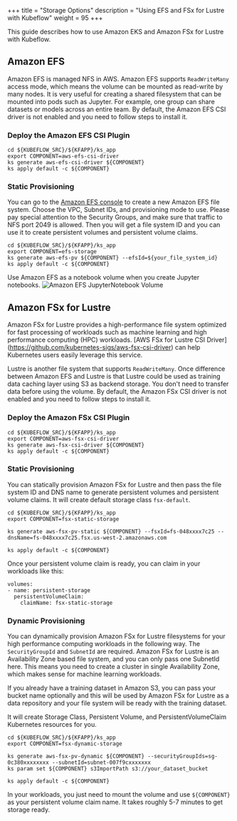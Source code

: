 +++
title = "Storage Options"
description = "Using EFS and FSx for Lustre with Kubeflow"
weight = 95
+++

This guide describes how to use Amazon EKS and Amazon FSx for Lustre with Kubeflow.


## Amazon EFS

Amazon EFS is managed NFS in AWS. Amazon EFS supports `ReadWriteMany` access mode, which means the volume can be mounted as read-write by many nodes. It is very useful for creating a shared filesystem that can be mounted into pods such as Jupyter. For example, one group can share datasets or models across an entire team.
By default, the Amazon EFS CSI driver is not enabled and you need to follow steps to install it.

### Deploy the Amazon EFS CSI Plugin

```
cd ${KUBEFLOW_SRC}/${KFAPP}/ks_app
export COMPONENT=aws-efs-csi-driver
ks generate aws-efs-csi-driver ${COMPONENT}
ks apply default -c ${COMPONENT}
```

### Static Provisioning

You can go to the [Amazon EFS console](https://us-west-2.console.aws.amazon.com/efs/home) to create a new Amazon EFS file system. Choose the VPC, Subnet IDs, and provisioning mode to use.
Please pay special attention to the Security Groups, and make sure that traffic to NFS port 2049 is allowed.
Then you will get a file system ID and you can use it to create persistent volumes and persistent volume claims.

```
cd ${KUBEFLOW_SRC}/${KFAPP}/ks_app
export COMPONENT=efs-storage
ks generate aws-efs-pv ${COMPONENT} --efsId=${your_file_system_id}
ks apply default -c ${COMPONENT}
```

Use Amazon EFS as a notebook volume when you create Jupyter notebooks.
<img src="/docs/images/aws/efs-volume.png"
  alt="Amazon EFS JupyterNotebook Volume"
  class="mt-3 mb-3 border border-info rounded">


## Amazon FSx for Lustre

Amazon FSx for Lustre provides a high-performance file system optimized for fast processing of workloads such as machine learning and high performance computing (HPC) workloads. [AWS FSx for Lustre CSI Driver] (https://github.com/kubernetes-sigs/aws-fsx-csi-driver) can help Kubernetes users easily leverage this service.

Lustre is another file system that supports `ReadWriteMany`. Once difference between Amazon EFS and Lustre is that Lustre could be used as training data caching layer using S3 as backend storage. You don't need to transfer data before using the volume. By default, the Amazon FSx CSI driver is not enabled and you need to follow steps to install it.

### Deploy the Amazon FSx CSI Plugin

```
cd ${KUBEFLOW_SRC}/${KFAPP}/ks_app
export COMPONENT=aws-fsx-csi-driver
ks generate aws-fsx-csi-driver ${COMPONENT}
ks apply default -c ${COMPONENT}
```

### Static Provisioning

You can statically provision Amazon FSx for Lustre and then pass the file system ID and DNS name to generate persistent volumes and persistent volume claims. It will create default storage class `fsx-default`.

```
cd ${KUBEFLOW_SRC}/${KFAPP}/ks_app
export COMPONENT=fsx-static-storage

ks generate aws-fsx-pv-static ${COMPONENT} --fsxId=fs-048xxxx7c25 --dnsName=fs-048xxxx7c25.fsx.us-west-2.amazonaws.com

ks apply default -c ${COMPONENT}
```


Once your persistent volume claim is ready, you can claim in your workloads like this:

```
volumes:
- name: persistent-storage
  persistentVolumeClaim:
    claimName: fsx-static-storage
```


### Dynamic Provisioning

You can dynamically provision Amazon FSx for Lustre filesystems for your high performance computing workloads in the following way. The `SecurityGroupId` and `SubnetId` are required. Amazon FSx for Lustre is an Availability Zone based file system, and you can only pass one SubnetId here. This means you need to create a cluster in single Availability Zone, which makes sense for machine learning workloads.

If you already have a training dataset in Amazon S3, you can pass your bucket name optionally and this will be used by Amazon FSx for Lustre as a data repository and your file system will be ready with the training dataset.

It will create Storage Class, Persistent Volume, and PersistentVolumeClaim Kubernetes resources for you.

```
cd ${KUBEFLOW_SRC}/${KFAPP}/ks_app
export COMPONENT=fsx-dynamic-storage

ks generate aws-fsx-pv-dynamic ${COMPONENT} --securityGroupIds=sg-0c380xxxxxxxx --subnetId=subnet-007f9cxxxxxxx
ks param set ${COMPONENT} s3ImportPath s3://your_dataset_bucket

ks apply default -c ${COMPONENT}
```

In your workloads, you just need to mount the volume and use `${COMPONENT}` as your persistent volume claim name. It takes roughly 5-7 minutes to get storage ready.

